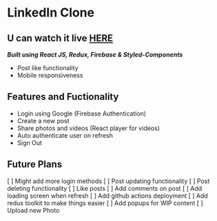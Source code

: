 # LinkedIn Clone
## U can watch it live [HERE](https://linkedin-clone-aca77.web.app/home)

**_Built using React JS, Redux, Firebase & Styled-Components_**

- Post like functionality
- Mobile responsiveness

## Features and Fuctionality

- Login using Google (Firebase Authentication)
- Create a new post
- Share photos and videos (React player for videos)
- Auto authenticate user on refresh
- Sign Out

## Future Plans

[ ] Might add more login methods
[ ] Post updating functionality
[ ] Post deleting functionality
[ ] Like posts
[ ] Add comments on post
[ ] Add loading screen when refresh
[ ] Add github actions deployment
[ ] Add redux toolkit to make things easier
[ ] Add popups for WIP content
[ ] Upload new Photo
